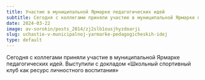 ```yaml
---
title: Участие в муниципальной Ярмарке педагогических идей
subtitle: Сегодня с коллегами приняли участие в муниципальной Ярмарке педагогических идей. Выступили с докладом «Школьный спортивный клуб как ресурс личностного воспитания»
date: 2024-03-22
image: av-sorokin/posts_2014/zj2slb1ousjhyzdoarji
slug: uchastie-v-municipalnoj-yarmarke-pedagogicheskih-idej
type: default
---
```

Сегодня с коллегами приняли участие в муниципальной Ярмарке педагогических идей. Выступили с докладом «Школьный спортивный клуб как ресурс личностного воспитания»